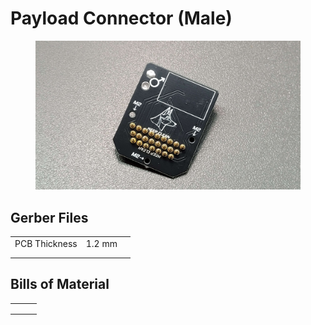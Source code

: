 # Payload Connector (Male)



<figure><img src="../.gitbook/assets/20231030_235255.jpg" alt=""><figcaption></figcaption></figure>



## Gerber Files



|               |        |   |
| ------------- | ------ | - |
| PCB Thickness | 1.2 mm |   |
|               |        |   |
|               |        |   |





## Bills of Material



|   |   |   |
| - | - | - |
|   |   |   |
|   |   |   |
|   |   |   |
